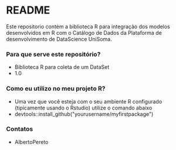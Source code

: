 # README #

Este repositorio contém a biblioteca R para integração dos modelos desenvolvidos
em R com o Catálogo de Dados da Plataforma de desenvolvimento de DataScience 
UniSoma.

### Para que serve este repositório? ###

* Biblioteca R para coleta de um DataSet
* 1.0

### Como eu utilizo no meu projeto R? ###

* Uma vez que você esteja com o seu ambiente R configurado (tipicamente usando
o Rstudio) utilize o comando abaixo
* devtools::install_github("yourusername/myfirstpackage")

### Contatos ###

* AlbertoPereto

